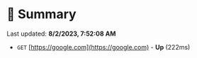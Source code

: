 # 📖 Summary
Last updated: **8/2/2023, 7:52:08 AM**

- `GET` [https://google.com](https://google.com) - **Up** (222ms)
